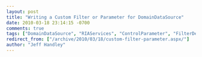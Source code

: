```yaml
---
layout: post
title: "Writing a Custom Filter or Parameter for DomainDataSource"
date: 2010-03-18 23:14:15 -0700
comments: true
tags: ["DomainDataSource", "RIAServices", "ControlParameter", "FilterDescriptor", "Kyle McClellan"]
redirect_from: ["/archive/2010/03/18/custom-filter-parameter.aspx/"]
author: "Jeff Handley"
---
```


